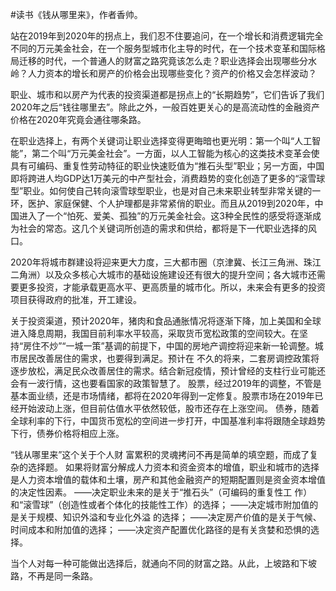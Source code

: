 \#读书《钱从哪里来》，作者香帅。

站在2019年到2020年的拐点上，我们忍不住要追问，在一个增长和消费逻辑完全不同的万元美金社会，在一个服务型城市化主导的时代，在一个技术变革和国际格局迁移的时代，一个普通人的财富之路究竟该怎么走？职业选择会出现哪些分水岭？人力资本的增长和房产的价格会出现哪些变化？资产的价格又会怎样波动？

职业、城市和以房产为代表的投资渠道都是拐点上的“长期趋势”，它们告诉了我们2020年之后“钱往哪里去”。除此之外，一般百姓更关心的是高流动性的金融资产价格在2020年究竟会通往哪条路。

在职业选择上，有两个关键词让职业选择变得更晦暗也更光明：第一个叫“人工智能”，第二个叫“万元美金社会”。一方面，以人工智能为核心的这类技术变革会使具有可编码、重复性劳动特征的职业快速贬值为“推石头型”职业；另一方面，中国即将跨进人均GDP达1万美元的中产型社会，消费趋势的变化创造了更多的“滚雪球型”职业。如何使自己转向滚雪球型职业，也是对自己未来职业转型非常关键的一环，医护、家庭保健、个人护理都是非常紧俏的职业。而且从2019到2020年，中国进入了一个“怕死、爱美、孤独”的万元美金社会。这3种全民性的感受将逐渐成为社会的常态。这几个关键词所创造的需求和供给，都将是下一代职业选择的风口。

2020年将城市群建设将迎来更大力度，三大都市圈（京津冀、长江三角洲、珠江二角洲）以及众多核心大城市的基础设施建设还有很大的提升空间；各大城市还需要更多投资，才能承载更高水平、更高质量的城市化。所以，未来会有更多的投资项目获得政府的批准，开工建设。

关于投资渠道，预计2020年，猪肉和食品通胀情况将逐渐下降，加上美国和全球进入降息周期，我国目前利率水平较高，采取货币宽松政策的空间较大。在坚持“房住不炒”“一城一策”基调的前提下，中国的房地产调控将迎来新一轮调整。城市居民改善居住的需求，也要得到满足。预计在 不久的将来，二套房调控政策将逐步放松，满足民众改善居住的需求。结合新冠疫情，预计曾经的支柱行业可能还会有一波行情，这也要看国家的政策智慧了。
股票，经过2019年的调整，不管是基本面业绩，还是市场情绪，都将在2020年得到一定修复。股票市场在2019年已经开始波动上涨，但目前估值水平依然较低，股市还存在上涨空间。
债券，随着全球利率的下行，中国货币宽松的空间进一步打开，中国基准利率将跟随全球趋势下行，债券价格将相应上涨。

“钱从哪里来”这个关于个人财 富累积的灵魂拷问不再是简单的填空题，而成了复杂的选择题。 如果将财富分解成人力资本和资金资本的增值，职业和城市的选择是人力资本增值的载体和土壤，房产和其他金融资产的短期配置则是资金资本增值的决定性因素。 ——决定职业未来的是关于“推石头”（可编码的重复性工 作）和“滚雪球”（创造性或者个体化的技能性工作）的选择； ——决定城市附加值的是关于规模、知识外溢和专业化外溢 的选择； ——决定房产价值的是关于气候、时间成本和附加值的选择； ——决定资产配置优化路径的是有关贪婪和恐惧的选择。 

当个人对每一种可能做出选择后，就通向不同的财富之路。从此，上坡路和下坡路，不再是同一条路。